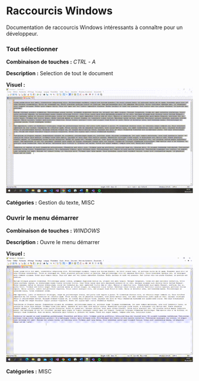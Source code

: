 # Raccourcis Windows

Documentation de raccourcis Windows intéressants à connaître pour un développeur.

### Tout sélectionner

**Combinaison de touches :** *CTRL* - *A*

**Description :** Selection de tout le document

**Visuel :** ![Raccourcis clavier CTRL - A](gifs/CTRL_A.gif)

**Catégories :** Gestion du texte, MISC

### Ouvrir le menu démarrer

**Combinaison de touches :** *WINDOWS* 

**Description :** Ouvre le menu démarrer

**Visuel :** ![Raccourcis clavier CTRL - Z](gifs/CTRL_Z.gif)

**Catégories :** MISC
